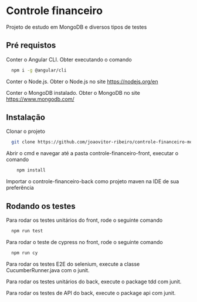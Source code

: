 
# Controle financeiro 

Projeto de estudo em MongoDB e diversos tipos de testes

## Pré requistos 

Conter o Angular CLI. Obter executando o comando

```bash
  npm i -g @angular/cli
```
Conter o Node.js. Obter o Node.js no site https://nodejs.org/en

Conter o MongoDB instalado. Obter o MongoDB no site https://www.mongodb.com/

## Instalação

Clonar o projeto

```bash
  git clone https://github.com/joaovitor-ribeiro/controle-financeiro-mongodb.git
```

Abrir o cmd e navegar até a pasta controle-financeiro-front, executar o comando 

```bash
    npm install
```

Importar o controle-financeiro-back como projeto maven na IDE de sua preferência

## Rodando os testes

Para rodar os testes unitários do front, rode o seguinte comando

```bash
  npm run test
```

Para rodar o teste de cypress no front, rode o seguinte comando

```bash
  npm run cy
```

Para rodar os testes E2E do selenium, execute a classe CucumberRunner.java com o junit.

Para rodar os testes unitários do back, execute o package tdd com junit.

Para rodar os testes de API do back, execute o package api com junit.
